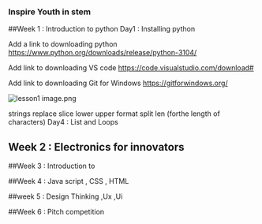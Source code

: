 ### Inspire Youth in stem

##Week 1 : Introduction to python
 Day1 : Installing python 

 Add a link to downloading python
     https://www.python.org/downloads/release/python-3104/

 Add link to downloading VS code
    https://code.visualstudio.com/download#

 Add link to downloading Git for Windows
    https://gitforwindows.org/

 ![lesson1 ](./images/lesson1.PNG)
    image.png
    
    
 strings
      replace
      slice
      lower 
      upper
      format
      split
      len (forthe length of characters)
Day4 : List and Loops
      

## Week 2 : Electronics for innovators

##Week 3 : Introduction to 

##Week 4 : Java script , CSS , HTML

##week 5 : Design Thinking ,Ux ,Ui

##Week 6 : Pitch competition 